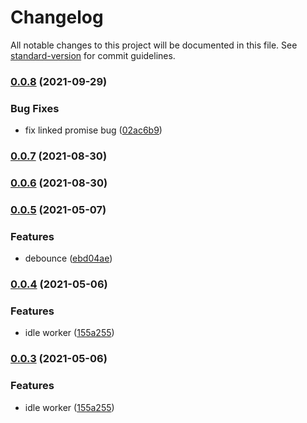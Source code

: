 # Changelog

All notable changes to this project will be documented in this file. See [standard-version](https://github.com/conventional-changelog/standard-version) for commit guidelines.

### [0.0.8](https://github.com/zxch3n/mighty-promise/compare/v0.0.7...v0.0.8) (2021-09-29)


### Bug Fixes

* fix linked promise bug ([02ac6b9](https://github.com/zxch3n/mighty-promise/commit/02ac6b9c9872884555dfc9bc42eac888aa10b88b))

### [0.0.7](https://github.com/zxch3n/mighty-promise/compare/v0.0.6...v0.0.7) (2021-08-30)

### [0.0.6](https://github.com/zxch3n/mighty-promise/compare/v0.0.5...v0.0.6) (2021-08-30)

### [0.0.5](https://github.com/zxch3n/mighty-promise/compare/v0.0.4...v0.0.5) (2021-05-07)


### Features

* debounce ([ebd04ae](https://github.com/zxch3n/mighty-promise/commit/ebd04ae3af7103e6df86546f040b06fc21ef0786))

### [0.0.4](https://github.com/zxch3n/mighty-promise/compare/v0.0.2...v0.0.4) (2021-05-06)


### Features

* idle worker ([155a255](https://github.com/zxch3n/mighty-promise/commit/155a255a17fc74784fe603d94319bcf82ad1582b))

### [0.0.3](https://github.com/zxch3n/mighty-promise/compare/v0.0.2...v0.0.3) (2021-05-06)


### Features

* idle worker ([155a255](https://github.com/zxch3n/mighty-promise/commit/155a255a17fc74784fe603d94319bcf82ad1582b))
